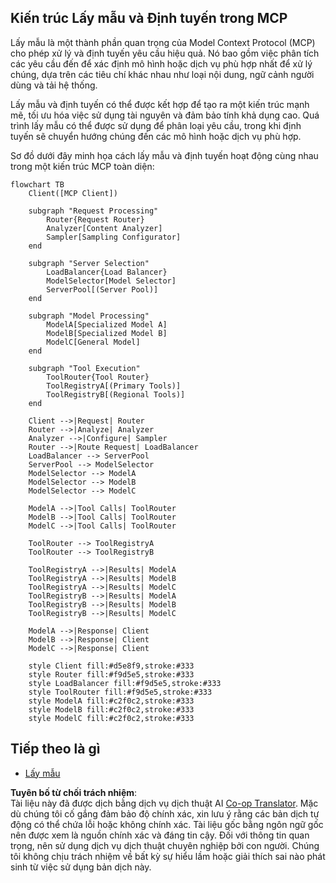 <!--
CO_OP_TRANSLATOR_METADATA:
{
  "original_hash": "a621fc52c7daec552eb8b3b48c0361dd",
  "translation_date": "2025-06-02T19:47:45+00:00",
  "source_file": "05-AdvancedTopics/mcp-routing/README.md",
  "language_code": "vi"
}
-->
## Kiến trúc Lấy mẫu và Định tuyến trong MCP

Lấy mẫu là một thành phần quan trọng của Model Context Protocol (MCP) cho phép xử lý và định tuyến yêu cầu hiệu quả. Nó bao gồm việc phân tích các yêu cầu đến để xác định mô hình hoặc dịch vụ phù hợp nhất để xử lý chúng, dựa trên các tiêu chí khác nhau như loại nội dung, ngữ cảnh người dùng và tải hệ thống.

Lấy mẫu và định tuyến có thể được kết hợp để tạo ra một kiến trúc mạnh mẽ, tối ưu hóa việc sử dụng tài nguyên và đảm bảo tính khả dụng cao. Quá trình lấy mẫu có thể được sử dụng để phân loại yêu cầu, trong khi định tuyến sẽ chuyển hướng chúng đến các mô hình hoặc dịch vụ phù hợp.

Sơ đồ dưới đây minh họa cách lấy mẫu và định tuyến hoạt động cùng nhau trong một kiến trúc MCP toàn diện:

```mermaid
flowchart TB
    Client([MCP Client])
    
    subgraph "Request Processing"
        Router{Request Router}
        Analyzer[Content Analyzer]
        Sampler[Sampling Configurator]
    end
    
    subgraph "Server Selection"
        LoadBalancer{Load Balancer}
        ModelSelector[Model Selector]
        ServerPool[(Server Pool)]
    end
    
    subgraph "Model Processing"
        ModelA[Specialized Model A]
        ModelB[Specialized Model B]
        ModelC[General Model]
    end
    
    subgraph "Tool Execution"
        ToolRouter{Tool Router}
        ToolRegistryA[(Primary Tools)]
        ToolRegistryB[(Regional Tools)]
    end
    
    Client -->|Request| Router
    Router -->|Analyze| Analyzer
    Analyzer -->|Configure| Sampler
    Router -->|Route Request| LoadBalancer
    LoadBalancer --> ServerPool
    ServerPool --> ModelSelector
    ModelSelector --> ModelA
    ModelSelector --> ModelB
    ModelSelector --> ModelC
    
    ModelA -->|Tool Calls| ToolRouter
    ModelB -->|Tool Calls| ToolRouter
    ModelC -->|Tool Calls| ToolRouter
    
    ToolRouter --> ToolRegistryA
    ToolRouter --> ToolRegistryB
    
    ToolRegistryA -->|Results| ModelA
    ToolRegistryA -->|Results| ModelB
    ToolRegistryA -->|Results| ModelC
    ToolRegistryB -->|Results| ModelA
    ToolRegistryB -->|Results| ModelB
    ToolRegistryB -->|Results| ModelC
    
    ModelA -->|Response| Client
    ModelB -->|Response| Client
    ModelC -->|Response| Client
    
    style Client fill:#d5e8f9,stroke:#333
    style Router fill:#f9d5e5,stroke:#333
    style LoadBalancer fill:#f9d5e5,stroke:#333
    style ToolRouter fill:#f9d5e5,stroke:#333
    style ModelA fill:#c2f0c2,stroke:#333
    style ModelB fill:#c2f0c2,stroke:#333
    style ModelC fill:#c2f0c2,stroke:#333
```

## Tiếp theo là gì

- [Lấy mẫu](../mcp-sampling/README.md)

**Tuyên bố từ chối trách nhiệm**:  
Tài liệu này đã được dịch bằng dịch vụ dịch thuật AI [Co-op Translator](https://github.com/Azure/co-op-translator). Mặc dù chúng tôi cố gắng đảm bảo độ chính xác, xin lưu ý rằng các bản dịch tự động có thể chứa lỗi hoặc không chính xác. Tài liệu gốc bằng ngôn ngữ gốc nên được xem là nguồn chính xác và đáng tin cậy. Đối với thông tin quan trọng, nên sử dụng dịch vụ dịch thuật chuyên nghiệp bởi con người. Chúng tôi không chịu trách nhiệm về bất kỳ sự hiểu lầm hoặc giải thích sai nào phát sinh từ việc sử dụng bản dịch này.